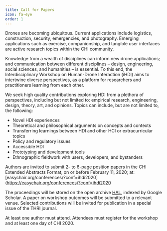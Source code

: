 ```yaml
---
title: Call for Papers
icon: fa-eye
order: 1
---
```


Drones are becoming ubiquitous. Current applications include logistics, construction, security, emergencies, and photography. Emerging applications such as exercise, companionship, and tangible user interfaces are active research topics within the CHI community.

Knowledge from a wealth of disciplines can inform new drone applications; and communication between different disciplines – design, engineering, social sciences, and humanities – is essential. To this end, the Interdisciplinary Workshop on Human-Drone Interaction (iHDI) aims to intertwine diverse perspectives, as a platform for researchers and practitioners learning from each other.

We seek high quality contributions exploring HDI from a plethora of perspectives, including but not limited to: empirical research, engineering, design, theory, art, and opinions. Topics can include, but are not limited to, the following:

* Novel HDI experiences
* Theoretical and philosophical arguments on concepts and contexts
* Transferring learnings between HDI and other HCI or extracurricular topics
* Policy and regulatory issues
* Accessible HDI
* Prototyping and development tools
* Ethnographic fieldwork with users, developers, and bystanders

Authors are invited to submit 2- to 6-page position papers in the CHI Extended Abstracts Format, on or before February 11, 2020; at: [easychair.org/conferences/?conf=ihdi2020](https://easychair.org/conferences/?conf=ihdi2020

The proceedings will be stored on the open archive [HAL](https://hal.archives-ouvertes.fr/), indexed by Google Scholar. A paper on workshop outcomes will be submitted to a relevant venue. Selected contributions will be invited for publication in a special issue of the THRI journal.

At least one author must attend. Attendees must register for the workshop and at least one day of CHI 2020.
